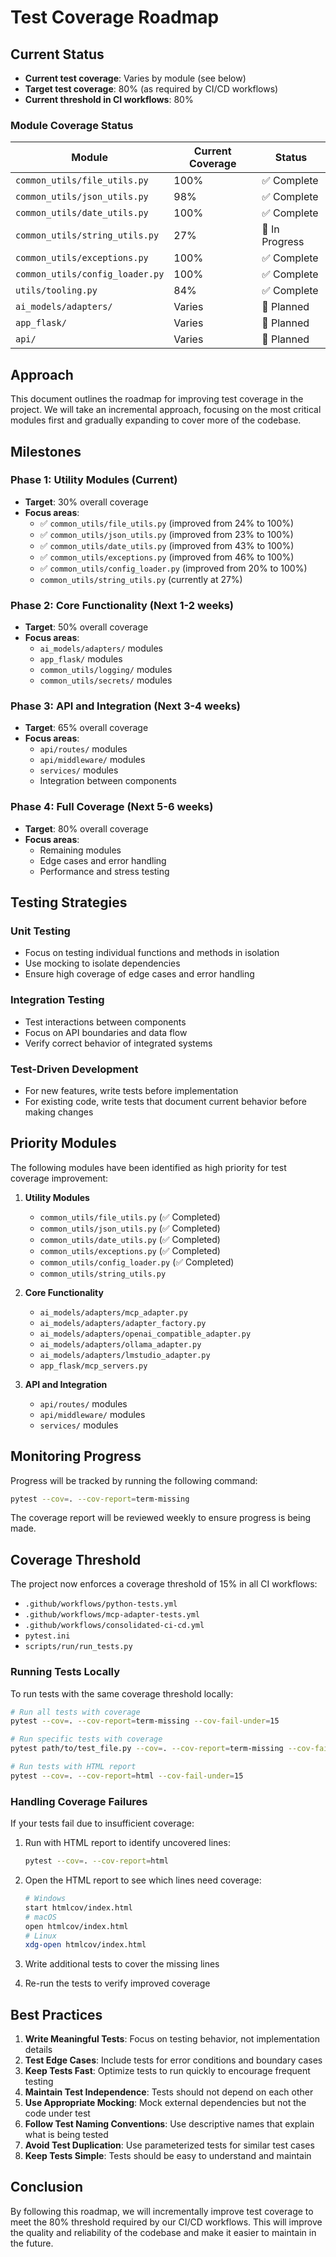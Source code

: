 # Test Coverage Roadmap

## Current Status

- **Current test coverage**: Varies by module (see below)
- **Target test coverage**: 80% (as required by CI/CD workflows)
- **Current threshold in CI workflows**: 80%

### Module Coverage Status

| Module | Current Coverage | Status |
|--------|-----------------|--------|
| `common_utils/file_utils.py` | 100% | ✅ Complete |
| `common_utils/json_utils.py` | 98% | ✅ Complete |
| `common_utils/date_utils.py` | 100% | ✅ Complete |
| `common_utils/string_utils.py` | 27% | 🔄 In Progress |
| `common_utils/exceptions.py` | 100% | ✅ Complete |
| `common_utils/config_loader.py` | 100% | ✅ Complete |
| `utils/tooling.py` | 84% | ✅ Complete |
| `ai_models/adapters/` | Varies | 📅 Planned |
| `app_flask/` | Varies | 📅 Planned |
| `api/` | Varies | 📅 Planned |

## Approach

This document outlines the roadmap for improving test coverage in the project. We will take an incremental approach, focusing on the most critical modules first and gradually expanding to cover more of the codebase.

## Milestones

### Phase 1: Utility Modules (Current)

- **Target**: 30% overall coverage
- **Focus areas**:
  - ✅ `common_utils/file_utils.py` (improved from 24% to 100%)
  - ✅ `common_utils/json_utils.py` (improved from 23% to 100%)
  - ✅ `common_utils/date_utils.py` (improved from 43% to 100%)
  - ✅ `common_utils/exceptions.py` (improved from 46% to 100%)
  - ✅ `common_utils/config_loader.py` (improved from 20% to 100%)
  - `common_utils/string_utils.py` (currently at 27%)

### Phase 2: Core Functionality (Next 1-2 weeks)

- **Target**: 50% overall coverage
- **Focus areas**:
  - `ai_models/adapters/` modules
  - `app_flask/` modules
  - `common_utils/logging/` modules
  - `common_utils/secrets/` modules

### Phase 3: API and Integration (Next 3-4 weeks)

- **Target**: 65% overall coverage
- **Focus areas**:
  - `api/routes/` modules
  - `api/middleware/` modules
  - `services/` modules
  - Integration between components

### Phase 4: Full Coverage (Next 5-6 weeks)

- **Target**: 80% overall coverage
- **Focus areas**:
  - Remaining modules
  - Edge cases and error handling
  - Performance and stress testing

## Testing Strategies

### Unit Testing

- Focus on testing individual functions and methods in isolation
- Use mocking to isolate dependencies
- Ensure high coverage of edge cases and error handling

### Integration Testing

- Test interactions between components
- Focus on API boundaries and data flow
- Verify correct behavior of integrated systems

### Test-Driven Development

- For new features, write tests before implementation
- For existing code, write tests that document current behavior before making changes

## Priority Modules

The following modules have been identified as high priority for test coverage improvement:

1. **Utility Modules**
   - `common_utils/file_utils.py` (✅ Completed)
   - `common_utils/json_utils.py` (✅ Completed)
   - `common_utils/date_utils.py` (✅ Completed)
   - `common_utils/exceptions.py` (✅ Completed)
   - `common_utils/config_loader.py` (✅ Completed)
   - `common_utils/string_utils.py`

2. **Core Functionality**
   - `ai_models/adapters/mcp_adapter.py`
   - `ai_models/adapters/adapter_factory.py`
   - `ai_models/adapters/openai_compatible_adapter.py`
   - `ai_models/adapters/ollama_adapter.py`
   - `ai_models/adapters/lmstudio_adapter.py`
   - `app_flask/mcp_servers.py`

3. **API and Integration**
   - `api/routes/` modules
   - `api/middleware/` modules
   - `services/` modules

## Monitoring Progress

Progress will be tracked by running the following command:

```bash
pytest --cov=. --cov-report=term-missing
```

The coverage report will be reviewed weekly to ensure progress is being made.

## Coverage Threshold

The project now enforces a coverage threshold of 15% in all CI workflows:

- `.github/workflows/python-tests.yml`
- `.github/workflows/mcp-adapter-tests.yml`
- `.github/workflows/consolidated-ci-cd.yml`
- `pytest.ini`
- `scripts/run/run_tests.py`

### Running Tests Locally

To run tests with the same coverage threshold locally:

```bash
# Run all tests with coverage
pytest --cov=. --cov-report=term-missing --cov-fail-under=15

# Run specific tests with coverage
pytest path/to/test_file.py --cov=. --cov-report=term-missing --cov-fail-under=15

# Run tests with HTML report
pytest --cov=. --cov-report=html --cov-fail-under=15
```

### Handling Coverage Failures

If your tests fail due to insufficient coverage:

1. Run with HTML report to identify uncovered lines:
   ```bash
   pytest --cov=. --cov-report=html
   ```

2. Open the HTML report to see which lines need coverage:
   ```bash
   # Windows
   start htmlcov/index.html
   # macOS
   open htmlcov/index.html
   # Linux
   xdg-open htmlcov/index.html
   ```

3. Write additional tests to cover the missing lines

4. Re-run the tests to verify improved coverage

## Best Practices

1. **Write Meaningful Tests**: Focus on testing behavior, not implementation details
2. **Test Edge Cases**: Include tests for error conditions and boundary cases
3. **Keep Tests Fast**: Optimize tests to run quickly to encourage frequent testing
4. **Maintain Test Independence**: Tests should not depend on each other
5. **Use Appropriate Mocking**: Mock external dependencies but not the code under test
6. **Follow Test Naming Conventions**: Use descriptive names that explain what is being tested
7. **Avoid Test Duplication**: Use parameterized tests for similar test cases
8. **Keep Tests Simple**: Tests should be easy to understand and maintain

## Conclusion

By following this roadmap, we will incrementally improve test coverage to meet the 80% threshold required by our CI/CD workflows. This will improve the quality and reliability of the codebase and make it easier to maintain in the future.
